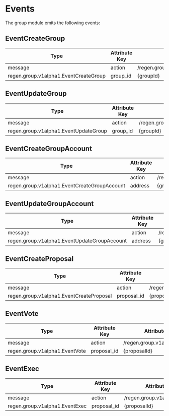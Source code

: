 # Events

The group module emits the following events:

## EventCreateGroup

| Type                                  | Attribute Key | Attribute Value                       |
|---------------------------------------|---------------|---------------------------------------|
| message                               | action        | /regen.group.v1alpha1.Msg/CreateGroup |
| regen.group.v1alpha1.EventCreateGroup | group_id      | {groupId}                             |

## EventUpdateGroup

| Type                                  | Attribute Key | Attribute Value                                                 |
|---------------------------------------|---------------|-----------------------------------------------------------------|
| message                               | action        | /regen.group.v1alpha1.Msg/UpdateGroup{Admin\|Metadata\|Members} |
| regen.group.v1alpha1.EventUpdateGroup | group_id      | {groupId}                                                       |

## EventCreateGroupAccount

| Type                                         | Attribute Key | Attribute Value                              |
|----------------------------------------------|---------------|----------------------------------------------|
| message                                      | action        | /regen.group.v1alpha1.Msg/CreateGroupAccount |
| regen.group.v1alpha1.EventCreateGroupAccount | address       | {groupAccountAddress}                        |

## EventUpdateGroupAccount

| Type                                         | Attribute Key | Attribute Value                                                               |
|----------------------------------------------|---------------|-------------------------------------------------------------------------------|
| message                                      | action        | /regen.group.v1alpha1.Msg/UpdateGroupAccount{Admin\|Metadata\|DecisionPolicy} |
| regen.group.v1alpha1.EventUpdateGroupAccount | address       | {groupAccountAddress}                                                         |

## EventCreateProposal

| Type                                     | Attribute Key | Attribute Value                          |
|------------------------------------------|---------------|------------------------------------------|
| message                                  | action        | /regen.group.v1alpha1.Msg/CreateProposal |
| regen.group.v1alpha1.EventCreateProposal | proposal_id   | {proposalId}                             |

## EventVote

| Type                           | Attribute Key | Attribute Value                |
|--------------------------------|---------------|--------------------------------|
| message                        | action        | /regen.group.v1alpha1.Msg/Vote |
| regen.group.v1alpha1.EventVote | proposal_id   | {proposalId}                   |

## EventExec

| Type                           | Attribute Key | Attribute Value                |
|--------------------------------|---------------|--------------------------------|
| message                        | action        | /regen.group.v1alpha1.Msg/Exec |
| regen.group.v1alpha1.EventExec | proposal_id   | {proposalId}                   |